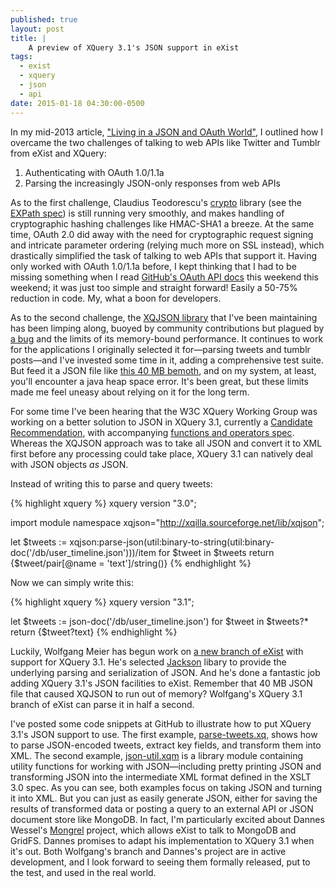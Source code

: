 ```yaml
---
published: true
layout: post
title: | 
    A preview of XQuery 3.1's JSON support in eXist
tags: 
  - exist
  - xquery
  - json
  - api
date: 2015-01-18 04:30:00-0500
---
```


In my mid-2013 article, ["Living in a JSON and OAuth World"](http://joewiz.org/2013/07/04/living-in-an-oauth-json-world/), I outlined how I overcame the two challenges of talking to web APIs like Twitter and Tumblr from eXist and XQuery:

1. Authenticating with OAuth 1.0/1.1a
1. Parsing the increasingly JSON-only responses from web APIs

As to the first challenge, Claudius Teodorescu's [crypto](http://exist-db.org/exist/apps/public-repo/packages/expath-crypto-exist-lib.html) library (see the [EXPath spec](http://expath.org/spec/crypto)) is still running very smoothly, and makes handling of cryptographic hashing challenges like HMAC-SHA1 a breeze.  At the same time, OAuth 2.0 did away with the need for cryptographic request signing and intricate parameter ordering (relying much more on SSL instead), which drastically simplified the task of talking to web APIs that support it.  Having only worked with OAuth 1.0/1.1a before, I kept thinking that I had to be missing something when I read [GitHub's OAuth API docs](https://developer.github.com/v3/oauth/) this weekend this weekend; it was just too simple and straight forward!  Easily a 50-75% reduction in code. My, what a boon for developers.

As to the second challenge, the [XQJSON library](https://github.com/joewiz/xqjson) that I've been maintaining has been limping along, buoyed by community contributions but plagued by [a bug](https://github.com/joewiz/xqjson/issues/14) and the limits of its memory-bound performance.  It continues to work for the applications I originally selected it for—parsing tweets and tumblr posts—and I've invested some time in it, adding a comprehensive test suite.  But feed it a JSON file like [this 40 MB bemoth](https://github.com/textcreationpartnership/Texts/blob/master/TCP.json), and on my system, at least, you'll encounter a java heap space error.  It's been great, but these limits made me feel uneasy about relying on it for the long term.

For some time I've been hearing that the W3C XQuery Working Group was working on a better solution to JSON in XQuery 3.1, currently a [Candidate Recommendation](http://www.w3.org/TR/2014/CR-xquery-31-20141218/), with accompanying [functions and operators spec](http://www.w3.org/TR/xpath-functions-31/).  Whereas the XQJSON approach was to take all JSON and convert it to XML first before any processing could take place, XQuery 3.1 can natively deal with JSON objects *as* JSON.

Instead of writing this to parse and query tweets:

{% highlight xquery %}
xquery version "3.0";

import module namespace xqjson="http://xqilla.sourceforge.net/lib/xqjson";

let $tweets := xqjson:parse-json(util:binary-to-string(util:binary-doc('/db/user_timeline.json')))/item
for $tweet in $tweets
return
    <tweet-text>{$tweet/pair[@name = 'text']/string()}</tweet-text>
{% endhighlight %}

Now we can simply write this:

{% highlight xquery %}
xquery version "3.1";

let $tweets := json-doc('/db/user_timeline.json')
for $tweet in $tweets?*
return
    <tweet-text>{$tweet?text}</tweet-text>
{% endhighlight %}

Luckily, Wolfgang Meier has begun work on [a new branch of eXist](https://github.com/wolfgangmm/exist/commits/arrays) with support for XQuery 3.1.  He's selected [Jackson](http://jackson.codehaus.org/) libary to provide the underlying parsing and serialization of JSON.  And he's done a fantastic job adding XQuery 3.1's JSON facilities to eXist.  Remember that 40 MB JSON file that caused XQJSON to run out of memory?  Wolfgang's XQuery 3.1 branch of eXist can parse it in half a second.

I've posted some code snippets at GitHub to illustrate how to put XQuery 3.1's JSON support to use.  The first example, [parse-tweets.xq](https://gist.github.com/joewiz/048489ac436966b17b40), shows how to parse JSON-encoded tweets, extract key fields, and transform them into XML.  The second example, [json-util.xqm](https://gist.github.com/joewiz/d986da715facaad633db) is a library module containing utility functions for working with JSON—including pretty printing JSON and transforming JSON into the intermediate XML format defined in the XSLT 3.0 spec.  As you can see, both examples focus on taking JSON and turning it into XML.  But you can just as easily generate JSON, either for saving the results of transformed data or posting a query to an external API or JSON document store like MongoDB.  In fact, I'm particularly excited about Dannes Wessel's [Mongrel](https://github.com/dizzzz/Mongrel) project, which allows eXist to talk to MongoDB and GridFS.  Dannes promises to adapt his implementation to XQuery 3.1 when it's out.  Both Wolfgang's branch and Dannes's project are in active development, and I look forward to seeing them formally released, put to the test, and used in the real world.